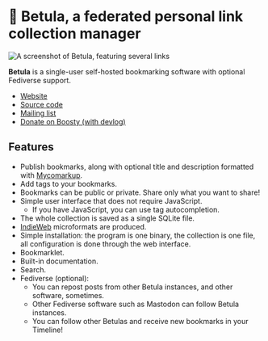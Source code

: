 # 🌳 Betula, a federated personal link collection manager
![A screenshot of Betula, featuring several links](https://betula.mycorrhiza.wiki/betula-v1.3.0.png)

**Betula** is a single-user self-hosted bookmarking software with optional Fediverse support.

* [Website](https://betula.mycorrhiza.wiki)
* [Source code](https://git.sr.ht/~bouncepaw/betula)
* [Mailing list](https://lists.sr.ht/~bouncepaw/betula)
* [Donate on Boosty (with devlog)](https://boosty.to/bouncepaw)

## Features
* Publish bookmarks, along with optional title and description formatted with [Mycomarkup](https://mycorrhiza.wiki/help/en/mycomarkup).
* Add tags to your bookmarks.
* Bookmarks can be public or private. Share only what you want to share!
* Simple user interface that does not require JavaScript.
  * If you have JavaScript, you can use tag autocompletion.
* The whole collection is saved as a single SQLite file.
* [IndieWeb](https://indieweb.org) microformats are produced.
* Simple installation: the program is one binary, the collection is one file, all configuration is done through the web interface.
* Bookmarklet.
* Built-in documentation.
* Search.
* Fediverse (optional):
  * You can repost posts from other Betula instances, and other software, sometimes.
  * Other Fediverse software such as Mastodon can follow Betula instances.
  * You can follow other Betulas and receive new bookmarks in your Timeline!